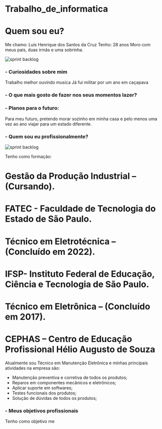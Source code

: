 # Trabalho_de_informatica

# Quem sou eu?

Me chamo: Luis Henrique dos Santos da Cruz
Tenho: 28 anos
Moro com meus pais, duas irmãs e uma sobrinha.

  ![sprint backlog](https://github.com/Luis180695/Photo/blob/main/IMG_8417.jpg)


### - Curiosidades sobre mim

Trabalho melhor ouvindo musica
Já fui militar por um ano em caçapava


### - O que mais gosto de fazer nos seus momentos lazer? 


### - Planos para o futuro:

Para meu futuro, pretendo morar sozinho em minha casa e pelo menos uma vez ao ano viajar para um estado diferente.


### - Quem sou eu profissionalmente?

![sprint backlog](https://github.com/Luis180695/Photo/blob/main/Luis%202%20c%20fundo.png)

Tenho como formação:

# Gestão da Produção Industrial – (Cursando).
# FATEC - Faculdade de Tecnologia do Estado de São Paulo.

# Técnico em Eletrotécnica – (Concluído em 2022).
# IFSP- Instituto Federal de Educação, Ciência e Tecnologia de São Paulo.

# Técnico em Eletrônica – (Concluído em 2017).
# CEPHAS – Centro de Educação Profissional Hélio Augusto de Souza


Atualmente sou Técnico em Manutenção Eletrônica e minhas principais atividades na empresa são:

- Manutenção preventiva e corretiva de todos os produtos;
- Reparos em componentes mecânicos e eletrônicos;
- Aplicar suporte em softwares;
- Testes funcionais dos produtos;
- Solução de dúvidas de todos os produtos;


### - Meus objetivos profissionais

Tenho como objetivo me 

